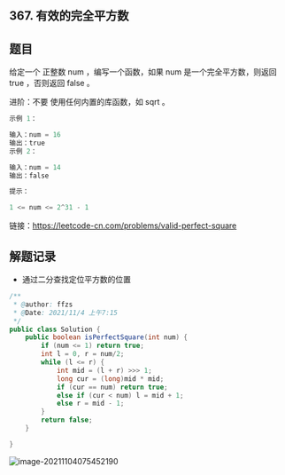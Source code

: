 ## 367. 有效的完全平方数

## 题目

给定一个 正整数 num ，编写一个函数，如果 num 是一个完全平方数，则返回 true ，否则返回 false 。

进阶：不要 使用任何内置的库函数，如  sqrt 。

```java
示例 1：

输入：num = 16
输出：true
示例 2：

输入：num = 14
输出：false
```

```java
提示：

1 <= num <= 2^31 - 1
```


链接：https://leetcode-cn.com/problems/valid-perfect-square

## 解题记录

+ 通过二分查找定位平方数的位置

```java
/**
 * @author: ffzs
 * @Date: 2021/11/4 上午7:15
 */
public class Solution {
    public boolean isPerfectSquare(int num) {
        if (num <= 1) return true;
        int l = 0, r = num/2;
        while (l <= r) {
            int mid = (l + r) >>> 1;
            long cur = (long)mid * mid;
            if (cur == num) return true;
            else if (cur < num) l = mid + 1;
            else r = mid - 1;
        }
        return false;
    }

}
```

![image-20211104075452190](https://gitee.com/ffzs/picture_go/raw/master/img/image-20211104075452190.png)